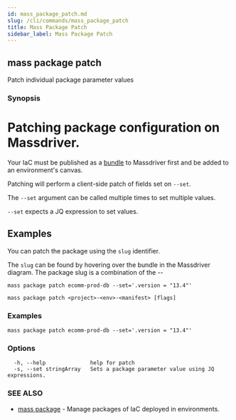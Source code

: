 ```yaml
---
id: mass_package_patch.md
slug: /cli/commands/mass_package_patch
title: Mass Package Patch
sidebar_label: Mass Package Patch
---
```

## mass package patch

Patch individual package parameter values

### Synopsis

# Patching package configuration on Massdriver.

Your IaC must be published as a [bundle](https://docs.massdriver.cloud/bundles) to Massdriver first and be added to an environment's canvas.

Patching will perform a client-side patch of fields set on `--set`.

The `--set` argument can be called multiple times to set multiple values.

`--set` expects a JQ expression to set values.

## Examples

You can patch the package using the `slug` identifier.

The `slug` can be found by hovering over the bundle in the Massdriver diagram. The package slug is a combination of the <project-slug>-<env-slug>-<manifest-slug>

```shell
mass package patch ecomm-prod-db --set='.version = "13.4"'
```


```
mass package patch <project>-<env>-<manifest> [flags]
```

### Examples

```
mass package patch ecomm-prod-db --set='.version = "13.4"'
```

### Options

```
  -h, --help              help for patch
  -s, --set stringArray   Sets a package parameter value using JQ expressions.
```

### SEE ALSO

* [mass package](/cli/commands/mass_package)	 - Manage packages of IaC deployed in environments.
